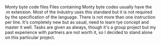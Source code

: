 Monty byte code files                                                             Files containing Monty byte codes usually have the .m extension. Most of the industry uses this standard but it is not required by the specification of the language. There is not more than one instruction per line.
                                         It's completely new but as usual, need to learn tye concept and master it well. Tasks are given as always, though it's a group project but my past experience with partners are not worth it, so I decided to stand alone on this particular project.
